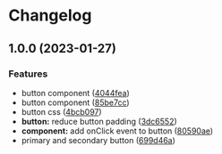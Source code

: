 # Changelog

## 1.0.0 (2023-01-27)


### Features

* button component ([4044fea](https://github.com/jiayike/pixel-ui/commit/4044fea63c1066b33864ad59441846d752f82628))
* button component ([85be7cc](https://github.com/jiayike/pixel-ui/commit/85be7cc8e4c363ec5e08b0b16a2c5566cbe3cbcf))
* button css ([4bcb097](https://github.com/jiayike/pixel-ui/commit/4bcb09728977de99a6fd440070d234111ac4fd47))
* **button:** reduce button padding ([3dc6552](https://github.com/jiayike/pixel-ui/commit/3dc6552b4f2b196165abba1c825622bd3d826c69))
* **component:** add onClick event to button ([80590ae](https://github.com/jiayike/pixel-ui/commit/80590aedfdc43d4d609bfed4fdaba151d67680b8))
* primary and secondary button ([699d46a](https://github.com/jiayike/pixel-ui/commit/699d46ad7f9311825099f0abf3b317fbeb3bdf7c))
